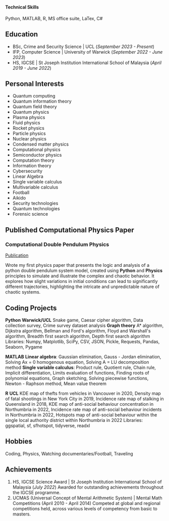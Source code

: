 
# 

#### Technical Skills
Python, MATLAB, R, MS office suite, LaTex, C# 

## Education
* BSc, Crime and Security Science | UCL (_September 2023 - Present_)
* IFP, Computer Science | University of Warwick (_September 2022 - June 2023_)
* HS, IGCSE | St Joseph Institution International School of Malaysia (_April 2019 - June 2022_)

## Personal Interests
* Quantum computing
* Quantum information theory
* Quantum field theory
* Quantum physics
* Plasma physics
* Fluid physics
* Rocket physics
* Particle physics
* Nuclear physics
* Condensed matter physics
* Computational physics
* Semiconductor physics
* Computation theory
* Information theory
* Cybersecurity
* Linear Algebra
* Single variable calculus
* Multivariable calculus
* Football
* Aikido
* Security technologies
* Quantum technologies
* Forensic science

## Published Computational Physics Paper
### Computational Double Pendulum Physics
[Publication](https://www.academia.edu/116050319/Computational_Double_Pendulum_Physics)

Wrote my first physics paper that presents the logic and analysis of a python double pendulum system model, created using **Python** and **Physics** principles to simulate and illustrate the complex and chaotic behavior. It explores how slight variations in initial conditions can lead to significantly different trajectories, highlighting the intricate and unpredictable nature of chaotic systems.

## Coding Projects 
**Python**
**Warwick/UCL** 
Snake game, Caesar cipher algorithm, Data collection survey, Crime survey dataset analysis
**Graph theory**
A* algorithm, Dijkstra algorithm, Bellman and Ford's algorithm, Floyd and Warshall's algorithm, Breadth first search algorithm, Depth first search algorithm
Libraries: Numpy, Matplotlib, SciPy, CSV, JSON, Pickle, Requests, Pandas, Seaborn, Pygame

**MATLAB**
**Linear algebra**: Gaussian elimination, Gauss - Jordan elimination, Solving Ax = 0 homogenous equation, Solving A = LU decomposition method
**Single variable calculus**: Product rule, Quotient rule, Chain rule, Implicit differentiation, Limits evaluation of functions, Finding roots of polynomial equations, Graph sketching, Solving piecewise functions, Newton - Raphson method, Mean value theorem

**R**
**UCL** 
KDE map of thefts from vehicles in Vancouver in 2020, Density map of fatal shootings in New York City in 2019, Incidence rate map of stalking in Queensland in 2018, KDE map of anti-social behaviour concentration in Northumbria in 2022, Incidence rate map of anti-social behaviour incidents in Northumbria in 2022,  Hotspots map of anti-social behaviour within the single local authority district within Northumbria in 2022
Libraries: ggspatial, sf, sfhotspot, tidyverse, readxl

## Hobbies
Coding, Physics, Watching documentaries/Football, Traveling 

## Achievements 
1. HS, IGCSE Science Award | St Joseph Institution International School of Malaysia (_July 2022_) 
Awarded for outstanding achievements throughout the IGCSE programme.
2. UCMAS (Universal Concept of Mental Arithmetic System) | Mental Math Competitions (April 2010 - April 2014)
Competed at global and regional competitions held, across various levels of competency from basic to masters.
